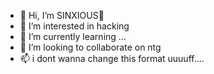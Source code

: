 - 👋 Hi, I’m SINXIOUS🖤
- 👀 I’m interested in hacking
- 🌱 I’m currently learning ...
- 💞️ I’m looking to collaborate on ntg
- 📫 i dont wanna change this format uuuuff....

<!---
Kajukatliii/Kajukatliii is a ✨ special ✨ repository because its `README.md` (this file) appears on your GitHub profile.
You can click the Preview link to take a look at your changes.
--->

